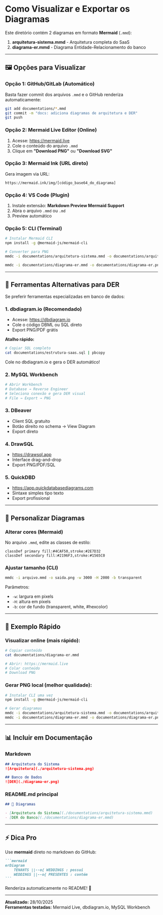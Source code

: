 # Como Visualizar e Exportar os Diagramas

Este diretório contém 2 diagramas em formato **Mermaid** (`.mmd`):

1. **arquitetura-sistema.mmd** - Arquitetura completa do SaaS
2. **diagrama-er.mmd** - Diagrama Entidade-Relacionamento do banco

---

## 🖼️ Opções para Visualizar

### Opção 1: GitHub/GitLab (Automático)
Basta fazer commit dos arquivos `.mmd` e o GitHub renderiza automaticamente:
```bash
git add documentations/*.mmd
git commit -m "docs: adiciona diagramas de arquitetura e DER"
git push
```

### Opção 2: Mermaid Live Editor (Online)
1. Acesse: https://mermaid.live
2. Cole o conteúdo do arquivo `.mmd`
3. Clique em **"Download PNG"** ou **"Download SVG"**

### Opção 3: Mermaid Ink (URL direto)
Gera imagem via URL:
```
https://mermaid.ink/img/[código_base64_do_diagrama]
```

### Opção 4: VS Code (Plugin)
1. Instale extensão: **Markdown Preview Mermaid Support**
2. Abra o arquivo `.mmd` ou `.md`
3. Preview automático

### Opção 5: CLI (Terminal)
```bash
# Instalar Mermaid CLI
npm install -g @mermaid-js/mermaid-cli

# Converter para PNG
mmdc -i documentations/arquitetura-sistema.mmd -o documentations/arquitetura-sistema.png

mmdc -i documentations/diagrama-er.mmd -o documentations/diagrama-er.png -w 2000 -H 3000
```

---

## 🎨 Ferramentas Alternativas para DER

Se preferir ferramentas especializadas em banco de dados:

### 1. **dbdiagram.io** (Recomendado)
- Acesse: https://dbdiagram.io
- Cole o código DBML ou SQL direto
- Export PNG/PDF grátis

**Atalho rápido:**
```bash
# Copiar SQL completo
cat documentations/estrutura-saas.sql | pbcopy
```
Cole no dbdiagram.io e gera o DER automático!

### 2. **MySQL Workbench**
```bash
# Abrir Workbench
# Database → Reverse Engineer
# Seleciona conexão e gera DER visual
# File → Export → PNG
```

### 3. **DBeaver**
- Client SQL gratuito
- Botão direito no schema → View Diagram
- Export direto

### 4. **DrawSQL**
- https://drawsql.app
- Interface drag-and-drop
- Export PNG/PDF/SQL

### 5. **QuickDBD**
- https://app.quickdatabasediagrams.com
- Sintaxe simples tipo texto
- Export profissional

---

## 📐 Personalizar Diagramas

### Alterar cores (Mermaid)
No arquivo `.mmd`, edite as classes de estilo:

```mermaid
classDef primary fill:#4CAF50,stroke:#2E7D32
classDef secondary fill:#2196F3,stroke:#1565C0
```

### Ajustar tamanho (CLI)
```bash
mmdc -i arquivo.mmd -o saida.png -w 3000 -H 2000 -b transparent
```

Parâmetros:
- `-w`: largura em pixels
- `-H`: altura em pixels
- `-b`: cor de fundo (transparent, white, #hexcolor)

---

## 🚀 Exemplo Rápido

### Visualizar online (mais rápido):
```bash
# Copiar conteúdo
cat documentations/diagrama-er.mmd

# Abrir: https://mermaid.live
# Colar conteúdo
# Download PNG
```

### Gerar PNG local (melhor qualidade):
```bash
# Instalar CLI uma vez
npm install -g @mermaid-js/mermaid-cli

# Gerar diagramas
mmdc -i documentations/arquitetura-sistema.mmd -o documentations/arquitetura-sistema.png -w 2500
mmdc -i documentations/diagrama-er.mmd -o documentations/diagrama-er.png -w 2000 -H 3500
```

---

## 📊 Incluir em Documentação

### Markdown
```markdown
## Arquitetura do Sistema
![Arquitetura](./arquitetura-sistema.png)

## Banco de Dados
![DER](./diagrama-er.png)
```

### README.md principal
```markdown
## 📐 Diagramas

- [Arquitetura do Sistema](./documentations/arquitetura-sistema.mmd)
- [DER do Banco](./documentations/diagrama-er.mmd)
```

---

## ⚡ Dica Pro

Use **mermaid** direto no markdown do GitHub:

````markdown
```mermaid
erDiagram
    TENANTS ||--o{ WEDDINGS : possui
    WEDDINGS ||--o{ PRESENTES : contém
```
````

Renderiza automaticamente no README! 🎉

---

**Atualizado:** 28/10/2025  
**Ferramentas testadas:** Mermaid Live, dbdiagram.io, MySQL Workbench

